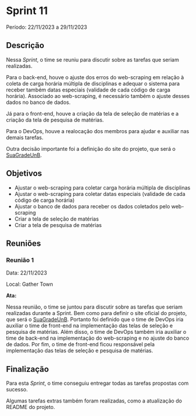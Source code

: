 # Sprint 11

Período: 22/11/2023 a 29/11/2023

## Descrição

Nessa _Sprint_, o time se reuniu para discutir sobre as tarefas que seriam realizadas. 

Para o back-end, houve o ajuste dos erros do web-scraping em relação à coleta de carga horária múltipla de disciplinas e adequar o sistema para receber também datas especiais (validade de cada código de carga horária). Associado ao web-scraping, é necessário também o ajuste desses dados no banco de dados.

Já para o front-end, houve a criação da tela de seleção de matérias e a criação da tela de pesquisa de matérias.

Para o DevOps, houve a realocação dos membros para ajudar e auxiliar nas demais tarefas.

Outra decisão importante foi a definição do site do projeto, que será o [SuaGradeUnB](https://suagradeunb.com.br).

## Objetivos

- Ajustar o web-scraping para coletar carga horária múltipla de disciplinas
- Ajustar o web-scraping para coletar datas especiais (validade de cada código de carga horária)
- Ajustar o banco de dados para receber os dados coletados pelo web-scraping
- Criar a tela de seleção de matérias
- Criar a tela de pesquisa de matérias

## Reuniões

### Reunião 1

Data: 22/11/2023

Local: Gather Town

**Ata:**

Nessa reunião, o time se juntou para discutir sobre as tarefas que seriam realizadas durante a Sprint. Bem como para definir o site oficial do projeto, que será o [SuaGradeUnB](https://suagradeunb.com.br). Portanto foi definido que o time de DevOps iria auxiliar o time de front-end na implementação das telas de seleção e pesquisa de matérias. Além disso, o time de DevOps também iria auxiliar o time de back-end na implementação do web-scraping e no ajuste do banco de dados. Por fim, o time de front-end ficou responsável pela implementação das telas de seleção e pesquisa de matérias.

## Finalização

Para esta _Sprint_, o time conseguiu entregar todas as tarefas propostas com sucesso.

Algumas tarefas extras também foram realizadas, como a atualização do README do projeto.